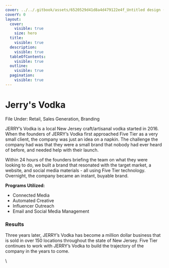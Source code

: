 ```yaml
---
cover: ../../.gitbook/assets/6520529d41d8a4d479122e4f_Untitled design (6)-p-800.png
coverY: 0
layout:
  cover:
    visible: true
    size: hero
  title:
    visible: true
  description:
    visible: true
  tableOfContents:
    visible: true
  outline:
    visible: true
  pagination:
    visible: true
---
```


# Jerry's Vodka

File Under: Retail, Sales Generation, Branding

JERRY’s Vodka is a local New Jersey craft/artisanal vodka started in 2016. When the founders of JERRY’s Vodka first approached Five Tier as a very small client, the company was just an idea on a napkin. The challenge the company had was that they were a small brand that nobody had ever heard of before, and needed help with their launch.

Within 24 hours of the founders briefing the team on what they were looking to do, we built a brand that resonated with the target market, a website, and social media materials - all using Five Tier technology. Overnight, the company became an instant, buyable brand.

**Programs Utilized:**

* Connected Media
* Automated Creative
* Influencer Outreach
* Email and Social Media Management

### Results

Three years later, JERRY’s Vodka has become a million dollar business that is sold in over 150 locations throughout the state of New Jersey. Five Tier continues to work with JERRY’s Vodka to build the trajectory of the company in the years to come.

\
